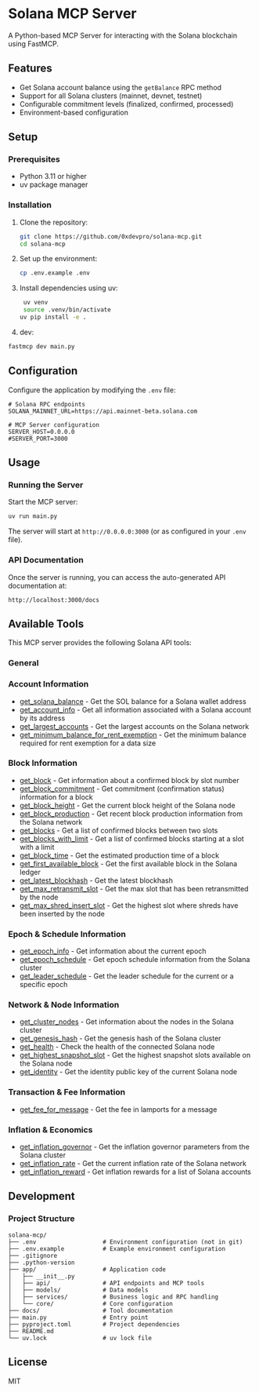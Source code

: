 # Solana MCP Server

A Python-based MCP Server for interacting with the Solana blockchain using FastMCP.

## Features

- Get Solana account balance using the `getBalance` RPC method
- Support for all Solana clusters (mainnet, devnet, testnet)
- Configurable commitment levels (finalized, confirmed, processed)
- Environment-based configuration

## Setup

### Prerequisites

- Python 3.11 or higher
- uv package manager

### Installation

1. Clone the repository:
   ```bash
   git clone https://github.com/0xdevpro/solana-mcp.git
   cd solana-mcp
   ```

2. Set up the environment:
   ```bash
   cp .env.example .env
   ```

3. Install dependencies using uv:
   ```bash
    uv venv
    source .venv/bin/activate
   uv pip install -e .
   ```
4. dev:
  ```bash
  fastmcp dev main.py
  ```

## Configuration

Configure the application by modifying the `.env` file:

```env
# Solana RPC endpoints
SOLANA_MAINNET_URL=https://api.mainnet-beta.solana.com

# MCP Server configuration
SERVER_HOST=0.0.0.0
#SERVER_PORT=3000
```

## Usage

### Running the Server

Start the MCP server:

```bash
uv run main.py
```

The server will start at `http://0.0.0.0:3000` (or as configured in your `.env` file).

### API Documentation

Once the server is running, you can access the auto-generated API documentation at:

```
http://localhost:3000/docs
```

## Available Tools

This MCP server provides the following Solana API tools:

### General
### Account Information
- [get_solana_balance](docs/get_solana_balance.md) - Get the SOL balance for a Solana wallet address
- [get_account_info](docs/get_account_info.md) - Get all information associated with a Solana account by its address
- [get_largest_accounts](docs/get_largest_accounts.md) - Get the largest accounts on the Solana network
- [get_minimum_balance_for_rent_exemption](docs/get_minimum_balance_for_rent_exemption.md) - Get the minimum balance required for rent exemption for a data size

### Block Information
- [get_block](docs/get_block.md) - Get information about a confirmed block by slot number
- [get_block_commitment](docs/get_block_commitment.md) - Get commitment (confirmation status) information for a block
- [get_block_height](docs/get_block_height.md) - Get the current block height of the Solana node
- [get_block_production](docs/get_block_production.md) - Get recent block production information from the Solana network
- [get_blocks](docs/get_blocks.md) - Get a list of confirmed blocks between two slots
- [get_blocks_with_limit](docs/get_blocks_with_limit.md) - Get a list of confirmed blocks starting at a slot with a limit
- [get_block_time](docs/get_block_time.md) - Get the estimated production time of a block
- [get_first_available_block](docs/get_first_available_block.md) - Get the first available block in the Solana ledger
- [get_latest_blockhash](docs/get_latest_blockhash.md) - Get the latest blockhash
- [get_max_retransmit_slot](docs/get_max_retransmit_slot.md) - Get the max slot that has been retransmitted by the node
- [get_max_shred_insert_slot](docs/get_max_shred_insert_slot.md) - Get the highest slot where shreds have been inserted by the node

### Epoch & Schedule Information
- [get_epoch_info](docs/get_epoch_info.md) - Get information about the current epoch
- [get_epoch_schedule](docs/get_epoch_schedule.md) - Get epoch schedule information from the Solana cluster
- [get_leader_schedule](docs/get_leader_schedule.md) - Get the leader schedule for the current or a specific epoch

### Network & Node Information
- [get_cluster_nodes](docs/get_cluster_nodes.md) - Get information about the nodes in the Solana cluster
- [get_genesis_hash](docs/get_genesis_hash.md) - Get the genesis hash of the Solana cluster
- [get_health](docs/get_health.md) - Check the health of the connected Solana node
- [get_highest_snapshot_slot](docs/get_highest_snapshot_slot.md) - Get the highest snapshot slots available on the Solana node
- [get_identity](docs/get_identity.md) - Get the identity public key of the current Solana node

### Transaction & Fee Information
- [get_fee_for_message](docs/get_fee_for_message.md) - Get the fee in lamports for a message

### Inflation & Economics
- [get_inflation_governor](docs/get_inflation_governor.md) - Get the inflation governor parameters from the Solana cluster
- [get_inflation_rate](docs/get_inflation_rate.md) - Get the current inflation rate of the Solana network
- [get_inflation_reward](docs/get_inflation_reward.md) - Get inflation rewards for a list of Solana accounts

## Development

### Project Structure

```
solana-mcp/
├── .env                   # Environment configuration (not in git)
├── .env.example           # Example environment configuration
├── .gitignore
├── .python-version
├── app/                   # Application code
│   ├── __init__.py
│   ├── api/               # API endpoints and MCP tools
│   ├── models/            # Data models
│   ├── services/          # Business logic and RPC handling
│   └── core/              # Core configuration
├── docs/                  # Tool documentation
├── main.py                # Entry point
├── pyproject.toml         # Project dependencies
├── README.md
└── uv.lock                # uv lock file
```

## License

MIT